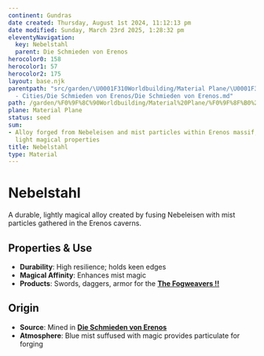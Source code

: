 ```yaml
---
continent: Gundras
date created: Thursday, August 1st 2024, 11:12:13 pm
date modified: Sunday, March 23rd 2025, 1:28:32 pm
eleventyNavigation:
  key: Nebelstahl
  parent: Die Schmieden von Erenos
herocolor0: 158
herocolor1: 57
herocolor2: 175
layout: base.njk
parentpath: "src/garden/\U0001F310Worldbuilding/Material Plane/\U0001F3F0 Gundras/Regions
  - Cities/Die Schmieden von Erenos/Die Schmieden von Erenos.md"
path: /garden/%F0%9F%8C%90Worldbuilding/Material%20Plane/%F0%9F%8F%B0%20Gundras/Regions%20-%20Cities/Die%20Schmieden%20von%20Erenos/Nebelstahl/
plane: Material Plane
status: seed
sum:
- Alloy forged from Nebeleisen and mist particles within Erenos massif; durable with
  light magical properties
title: Nebelstahl
type: Material
---
```


# Nebelstahl

A durable, lightly magical alloy created by fusing Nebeleisen with mist particles gathered in the Erenos caverns.

## Properties & Use
- **Durability**: High resilience; holds keen edges
- **Magical Affinity**: Enhances mist magic
- **Products**: Swords, daggers, armor for the **[The Fogweavers !!](/garden/%F0%9F%8C%90Worldbuilding/Material%20Plane/%F0%9F%8F%B0%20Gundras/Factions/The%20Fogweavers%20%21%21)**

## Origin
- **Source**: Mined in **[Die Schmieden von Erenos](/garden/%F0%9F%8C%90Worldbuilding/Material%20Plane/%F0%9F%8F%B0%20Gundras/Regions%20-%20Cities/Die%20Schmieden%20von%20Erenos)**
- **Atmosphere**: Blue mist suffused with magic provides particulate for forging